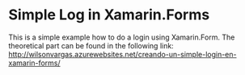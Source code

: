 # Simple Log in Xamarin.Forms

This is a simple example how to do a login using Xamarin.Form. 
The theoretical part can be found in the following link: 
http://wilsonvargas.azurewebsites.net/creando-un-simple-login-en-xamarin-forms/
